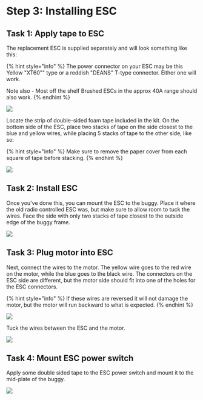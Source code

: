 # Step 3: Installing ESC

## Task 1: Apply tape to ESC

The replacement ESC is supplied separately and will look something like this:

{% hint style="info" %}
The power connector on your ESC may be this Yellow "XT60"" type or a reddish "DEANS"  T-type connector. Either one will work.

Note also - Most off the shelf Brushed ESCs in the approx 40A range should also work.
{% endhint %}

![](../../.gitbook/assets/IMG\_5933.JPEG)

Locate the strip of double-sided foam tape included in the kit. On the bottom side of the ESC, place two stacks of tape on the side closest to the blue and yellow wires, while placing 5 stacks of tape to the other side, like so:

{% hint style="info" %}
Make sure to remove the paper cover from each square of tape before stacking.
{% endhint %}

![](../../.gitbook/assets/IMG\_5936.JPEG)

## Task 2: Install ESC

Once you've done this, you can mount the ESC to the buggy. Place it where the old radio controlled ESC was, but make sure to allow room to tuck the wires. Face the side with only two stacks of tape closest to the outside edge of the buggy frame.

![](../../.gitbook/assets/IMG\_5937.JPEG)

## Task 3: Plug motor into ESC

Next, connect the wires to the motor. The yellow wire goes to the red wire on the motor, while the blue goes to the black wire. The connectors on the ESC side are different, but the motor side should fit into one of the holes for the ESC connectors.&#x20;

{% hint style="info" %}
If these wires are reversed it will not damage the motor, but the motor will run backward to what is expected.
{% endhint %}

![](../../.gitbook/assets/IMG\_5938.JPEG)

Tuck the wires between the ESC and the motor.

![](../../.gitbook/assets/IMG\_5939.JPEG)

## Task 4: Mount ESC power switch

Apply some double sided tape to the ESC power switch and mount it to the mid-plate of the buggy.

![](../../.gitbook/assets/IMG\_5941.JPEG)

